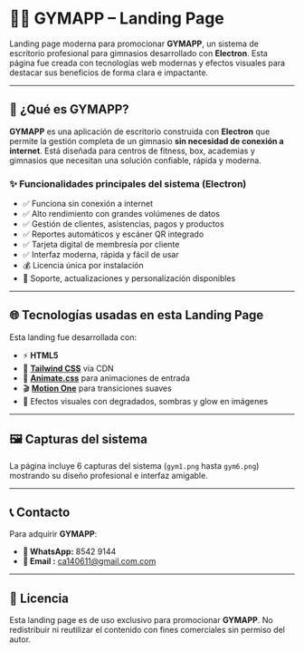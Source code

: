 # 🏋️‍♂️ GYMAPP – Landing Page

Landing page moderna para promocionar **GYMAPP**, un sistema de escritorio profesional para gimnasios desarrollado con **Electron**. Esta página fue creada con tecnologías web modernas y efectos visuales para destacar sus beneficios de forma clara e impactante.

---

## 🚀 ¿Qué es GYMAPP?

**GYMAPP** es una aplicación de escritorio construida con **Electron** que permite la gestión completa de un gimnasio **sin necesidad de conexión a internet**. Está diseñada para centros de fitness, box, academias y gimnasios que necesitan una solución confiable, rápida y moderna.

### ✨ Funcionalidades principales del sistema (Electron)

- ✅ Funciona sin conexión a internet
- ✅ Alto rendimiento con grandes volúmenes de datos
- ✅ Gestión de clientes, asistencias, pagos y productos
- ✅ Reportes automáticos y escáner QR integrado
- ✅ Tarjeta digital de membresía por cliente
- ✅ Interfaz moderna, rápida y fácil de usar
- 💰 Licencia única por instalación
- 🔧 Soporte, actualizaciones y personalización disponibles

---

## 🌐 Tecnologías usadas en esta **Landing Page**

Esta landing fue desarrollada con:

- ⚡ **HTML5**
- 🎨 [**Tailwind CSS**](https://tailwindcss.com/) vía CDN
- 💫 [**Animate.css**](https://animate.style/) para animaciones de entrada
- 🎬 [**Motion One**](https://motion.dev/) para transiciones suaves
- 🌈 Efectos visuales con degradados, sombras y glow en imágenes

---

## 🖼 Capturas del sistema

La página incluye 6 capturas del sistema (`gym1.png` hasta `gym6.png`) mostrando su diseño profesional e interfaz amigable.

---

## 📞 Contacto

Para adquirir **GYMAPP**:

- **📱 WhatsApp:** 8542 9144
- **📩 Email :** ca140611@gmail.com.com 


---

## 📄 Licencia

Esta landing page es de uso exclusivo para promocionar **GYMAPP**. No redistribuir ni reutilizar el contenido con fines comerciales sin permiso del autor.
